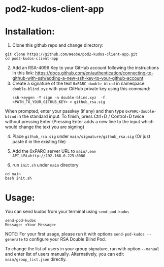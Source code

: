 # pod2-kudos-client-app

# Installation:

1. Clone this github repo and change directory:

```
git clone https://github.com/Weobe/pod2-kudos-client-app.git
cd pod2-kudos-client-app
```

2. Add an RSA-4096 Key to your GitHub account following the instructions in this link: https://docs.github.com/en/authentication/connecting-to-github-with-ssh/adding-a-new-ssh-key-to-your-github-account
3. Create a signature of the text `0xPARC-double-blind` in namespace `double-blind.xyz` with your GitHub private key using this command:
   ```
   ssh-keygen -Y sign -n double-blind.xyz  -f <PATH_TO_YOUR_GITHUB_KEY> > github_rsa.sig
   ```

When prompted, enter your passkey (if any) and then type `0xPARC-double-blind` in the standard input. To finish, press Ctrl+D / Control+D twice without pressing Enter (Pressing Enter adds a new line to the input which would change the text you are signing) 

4. Place `github_rsa.sig` under `main/signature/github_rsa.sig` (Or just paste it in the existing file)

5. Add the 0xPARC server URL to `main/.env` `API_URL=http://192.168.0.225:8080`
   
6. run `init.sh` under `main` directory
```
cd main
bash init.sh
```

# Usage:

You can send kudos from your terminal using `send-pod-kudos`

```
send-pod-kudos
Message: <Your Message>
```

NOTE: For your first usage, please run it with options `send-pod-kudos --generate` to configure your RSA Double Blind Pod.

To change the list of users in your group signature, run with option `--manual` and enter list of users manually. Alternatively, you can edit `main/group_list.json` directly.


